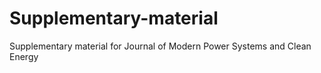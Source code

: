 # Supplementary-material
Supplementary material for Journal of Modern Power Systems and Clean Energy
